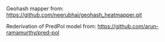 Geohash mapper from: https://github.com/neerubhai/geohash_heatmapper.git 

Rederivation of PredPol model from: https://github.com/arun-ramamurthy/pred-pol
